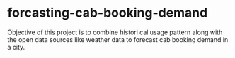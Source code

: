# forcasting-cab-booking-demand
Objective of this project is to combine histori cal usage pattern along with the open data sources like weather data to forecast cab booking demand in a city.
